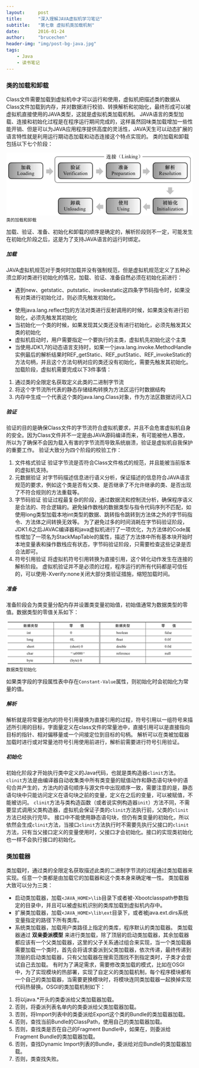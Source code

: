 ```yaml
---
layout:     post
title:      "深入理解JAVA虚拟机学习笔记"
subtitle:   "第七章 虚拟机类加载机制"
date:       2016-01-24
author:     "brucechen"
header-img: "img/post-bg-java.jpg"
tags:
    - Java
    - 读书笔记
---
```


### 类的加载和卸载
Class文件需要加载到虚拟机中才可以运行和使用，虚拟机把描述类的数据从Class文件加载到内存，并对数据进行校验、转换解析和初始化，最终形成可以被虚拟机直接使用的JAVA类型，这就是虚拟机类加载机制。
JAVA语言的类型加载、连接和初始化过程是在程序运行期间完成的，这样虽然回味类加载增加一些性能开销、但是可以为JAVA应用程序提供高度的灵活性，JAVA天生可以动态扩展的语言特性就是利用运行期动态加载和动态连接这个特点实现的。
类的加载和卸载包括以下七个阶段：

![java-javascript](/img/in-post/java-virtual-machine/class-load.png)
<small class="img-hint">类的加载和卸载</small>

加载、验证、准备、初始化和卸载的顺序是确定的，解析阶段则不一定，可能发生在初始化阶段之后，这是为了支持JAVA语言的运行时绑定。

##### 加载

JAVA虚拟机规范对于类何时加载并没有强制规范，但是虚拟机规范定义了五种必须立即对类进行初始化的情况，加载、验证、准备自然必须在初始化前进行：

+ 遇到new、getstatic、putstatic、invokestatic这四条字节码指令时，如果没有对类进行初始化过，则必须先触发初始化。
*  使用java.lang.reflect包的方法对类进行反射调用的时候，如果类没有进行初始化，必须先触发其初始化
* 当初始化一个类的时候，如果发现其父类还没有进行初始化，必须先触发其父类的初始化
* 虚拟机启动时，用户需要指定一个要执行的主类，虚拟机先初始化这个主类
*  当使用JDK1,7的动态语言支持时，如果一个java.lang.invoke.MethodHandle实例最后的解析结果时REF_getStatic、REF_putStatic、REF_invokeStatic的方法句柄，并且这个方法句柄对应的类还没有初始化，需要先触发其初始化。
加载阶段，虚拟机需要完成以下3件事情：
1. 通过类的全限定名获取定义此类的二进制字节流
2. 将这个字节流所代表的静态存储结构转换为方法区运行时数据结构
3. 内存中生成一个代表这个类的java.lang.Class对象，作为方法区数据访问入口

##### 验证

验证的目的是确保Class文件的字节流符合虚拟机要求，并且不会危害虚拟机自身的安全。因为Class文件并不一定是由JAVA源码编译而来，有可能被他人篡改，所以为了确保不会因为载入有害的字节流而导致系统崩溃，验证是虚拟机自我保护的重要工作。
验证大致分为四个阶段的校验工作：
1. 文件格式验证
验证字节流是否符合Class文件格式的规范，并且能被当前版本的虚拟机支持。
2. 元数据验证
对字节码描述信息进行语义分析，保证描述的信息符合JAVA语言规范的要求，例如这个类是否有父类、是否继承了不允许继承的类、是否出现了不符合规则的方法重载等。
3. 字节码验证
验证过程最复杂的阶段，通过数据流和控制流分析，确保程序语义是合法的、符合逻辑的。避免操作数栈的数据类型与指令代码序列不匹配，如使用long类型加载本地int类型的数据、跳转指令跳转到方法体之外的字节码指令、方法体之间转换无效等。
为了避免过多的时间消耗在字节码验证阶段，JDK1.6之后JAVAC编译器和java虚拟机进行了一项优化，为方法体的Code属性增加了一项名为StackMapTable的属性，描述了方法体中所有基本块开始时本地变量表和操作数栈应有状态，字节码验证阶段，只需要检查这些记录是否合法即可。
4. 符号引用验证
将虚拟机符号引用转换为直接引用，这个转化动作发生在连接的解析阶段。
虚拟机验证并不是必须的过程，程序运行的所有代码都是可信任的，可以使用-Xverify:none关闭大部分类验证措施，缩短加载时间。

##### 准备

准备阶段会为类变量分配内存并设置类变量初始值，初始值通常为数据类型的零值。数据类型的零值关系如下：

![java-javascript](/img/in-post/java-virtual-machine/datatype.png)
<small class="img-hint">数据类型初始化</small>

如果类字段的字段属性表中存在`Constant-Value`属性，则初始化时会初始化为常量的值。

##### 解析

解析就是将常量池内的符号引用替换为直接引用的过程，符号引用以一组符号来描述所引用的目标，字面量定义在class文件的常量池中，直接引用可以是直接指向目标的指针、相对偏移量或一个间接定位到目标的句柄。
解析可以在类被加载器加载时进行或对常量池符号引用使用前进行，解析前需要进行符号引用验证。

##### 初始化

初始化阶段才开始执行类中定义的Java代码，也就是类构造器`clinit`方法。
`clinit`方法是由编译器自动收集类中所有类变量的赋值动作和静态语句块中的语句合并产生的，方法内的语句顺序与源文件中出现顺序一致，需要注意的是，静态语句块中只能访问定义在语句块之前的变量，定义在之后的变量，可以被赋值，不能被访问。 
`clinit`方法与类构造函数（或者说实例构造器`init`）方法不同，不需要显式调用父类构造器，虚拟机会保证子类的`clinit`方法执行前，父类的`clinit`方法已经执行完毕。
接口中不能使用静态语句块，但仍有类变量的初始化，所以依然会生成`clinit`方法，当接口`clinit`方法执行时不需要先执行父接口的`clinit`方法，只有当父接口定义的变量使用时，父接口才会初始化。接口的实现类初始化也一样不会执行接口的初始化。

### 类加载器
类加载时，通过类的全限定名获取描述此类的二进制字节流的过程通过类加载器来实现。任意一个类都是由加载它的加载器和这个类本身来确定唯一性。
类加载器大致可以分为三类：
* 启动类加载器，加载`<JAVA_HOME>\lib`目录下或者被-Xbootclasspath参数指定的目录中，并且可以被虚拟机识别的类库加载到虚拟机内存中。
* 扩展类加载器，加载`<JAVA_HOME>\lib\ext`目录下，或者被java.ext.dirs系统变量指定的路径下所有类库。
* 系统类加载器，加载用户类路径上指定的类库，程序默认的类加载器。
类加载器通过 **双亲委派模型** 来进行类加载，除了顶层的启动类加载器，其余加载器都应该有一个父类加载器，这里的父子关系通过组合来实现，当一个类加载器需要加载一个类时，首先会将请求委派到父类加载器，依次传递，最终传递到顶层的启动类加载器，只有父加载器在搜索范围找不到指定类时，子类才会尝试自己去加载。
有时为了满足需求，需要修改类加载的模式，比如在OSGI中，为了实现模块的热部署，实现了自定义的类加载机制，每个程序模块都有一个自己的类加载器，当需要更换模块时，将模块连同类加载器一起换掉实现代码热替换。OSGI的类加载机制如下：
1. 将以java.*开头的类委派给父类加载器加载。
2. 否则，将委派列表名单内的类委派给父类加载器加载。
3. 否则，将Import列表中的类委派给Export这个类的Bundle的类加载器加载。
4. 否则，查找当前Bundle的ClassPath，使用自己的类加载器加载。
5. 否则，查找类是否在自己的Fragment Bundle中，如果在，则委派给Fragment Bundle的类加载器加载。
6. 否则，查找Dynamic Import列表的Bundle，委派给对应Bundle的类加载器加载。
7. 否则，类查找失败。
